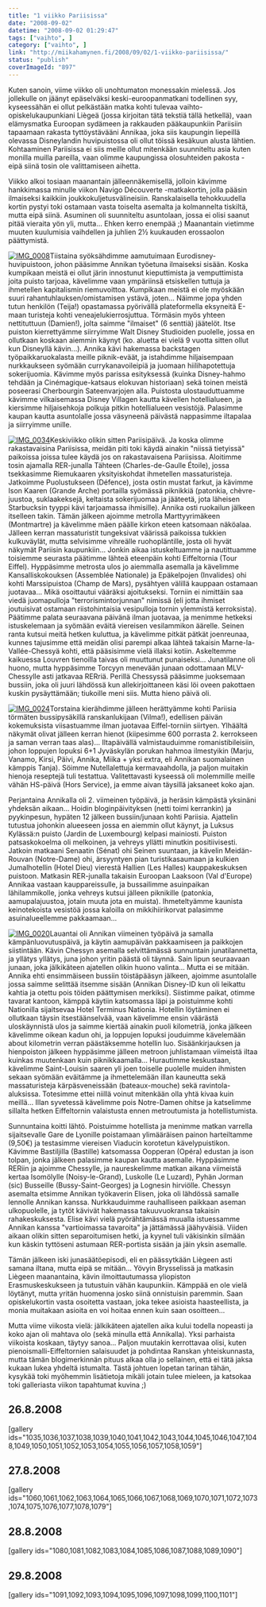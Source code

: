 ```yaml
---
title: "1 viikko Pariisissa"
date: "2008-09-02"
datetime: "2008-09-02 01:29:47"
tags: ["vaihto", ]
category: ["vaihto", ]
link: "http://miikahamynen.fi/2008/09/02/1-viikko-pariisissa/"
status: "publish"
coverImageId: "897"
---
```


Kuten sanoin, viime viikko oli unohtumaton monessakin mielessä. Jos jollekulle on jäänyt epäselväksi keski-euroopanmatkani todellinen syy, kyseessähän ei ollut pelkästään matka kohti tulevaa vaihto-opiskelukaupunkiani Liègeä (jossa kirjoitan tätä tekstiä tällä hetkellä), vaan elämysmatka Euroopan sydämeen ja rakkauden pääkaupunkiin Pariisiin tapaamaan rakasta tyttöystävääni Annikaa, joka siis kaupungin liepeillä olevassa Disneylandin huvipuistossa oli ollut töissä kesäkuun alusta lähtien. Kohtaaminen Pariisissa ei siis meille ollut mitenkään suunniteltu asia kuten monilla muilla pareilla, vaan olimme kaupungissa olosuhteiden pakosta - eipä siinä tosin ole valittamiseen aihetta.

Viikko alkoi tosiaan maanantain jälleennäkemisellä, jolloin kävimme hankkimassa minulle viikon Navigo Découverte -matkakortin, jolla pääsin ilmaiseksi kaikkiin joukkokuljetusvälineisiin. Ranskalaisella tehokkuudella kortin pystyi toki ostamaan vasta toiselta asemalta ja kolmannelta tiskiltä, mutta eipä siinä. Asuminen oli suunniteltu asuntolaan, jossa ei olisi saanut pitää vieraita yön yli, mutta... Ehken kerro enempää ;) Maanantain vietimme muuten kuulumisia vaihdellen ja juhlien 2½ kuukauden erossaolon päättymistä.

[![](http://miikahamynen.fi/wp-content/uploads/2008/09/IMG_0008-200x200.jpg "IMG_0008")](http://miikahamynen.fi/2008/09/02/1-viikko-pariisissa/img_0008/)Tiistaina syöksähdimme aamutuimaan Eurodisney-huvipuistoon, johon pääsimme Annikan työetuna ilmaiseksi sisään. Koska kumpikaan meistä ei ollut järin innostunut kieputtimista ja vemputtimista joita puisto tarjoaa, kävelimme vaan ympäriinsä etsiskellen tuttuja ja ihmetellen kapitalismin riemuvoittoa. Kumpikaan meistä ei ole myöskään suuri rahantuhlauksen/omistamisen ystävä, joten... Näimme jopa yhden tutun henkilön (Teija!) opastamassa pyörivällä plateformella eksyneitä E-maan turisteja kohti veneajelukierrosjuttua. Törmäsin myös yhteen nettituttuun (Damien!), jolta saimme "ilmaiset" (6 senttiä) jäätelöt. Itse puiston kierrettyämme siirryimme Walt Disney Studioiden puolelle, jossa en ollutkaan koskaan aiemmin käynyt (ko. aluetta ei vielä 9 vuotta sitten ollut kun Disneyllä kävin...). Annika kävi hakemassa backstagen työpaikkaruokalasta meille piknik-eväät, ja istahdimme hiljaisempaan nurkkaukseen syömään currykanavoileipiä ja juomaan hiilihapotettuja sokerijuomia. Kävimme myös parissa esityksessä (kuinka Disney-hahmo tehdään ja Cinémagique-katsaus elokuvan historiaan) sekä toinen meistä poseerasi Cherbourgin Sateenvarjojen alla. Puistosta ulostauduttuamme kävimme vilkaisemassa Disney Villagen kautta kävellen hotellialueen, ja kiersimme hiljaisehkoja polkuja pitkin hotellialueen vesistöjä. Palasimme kaupan kautta asuntolalle jossa väsyneenä päivästä nappasimme iltapalaa ja siirryimme unille.

[![](http://miikahamynen.fi/wp-content/uploads/2008/09/IMG_0034-200x200.jpg "IMG_0034")](http://miikahamynen.fi/2008/09/02/1-viikko-pariisissa/img_0034/)Keskiviikko olikin sitten Pariisipäivä. Ja koska olimme rakastavaisina Pariisissa, meidän piti toki käydä ainakin "niissä tietyissä" paikoissa joissa tulee käydä jos on rakastavaisena Pariisissa. Aloitimme tosin ajamalla RER-junalla Tähteen (Charles-de-Gaulle Étoile), jossa tsekkasimme Riemukaaren yksityiskohdat ihmetellen massaturisteja. Jatkoimme Puolustukseen (Défence), josta ostin mustat farkut, ja kävimme Ison Kaaren (Grande Arche) portailla syömässä piknikkiä (patonkia, chèvre-juustoa, suklaakeksejä, keltaista sokerijuomaa ja jääteetä, jota läheisen Starbucksin tyyppi kävi tarjoamassa ihmisille). Annika osti ruokailun jälkeen itselleen takin. Tämän jälkeen ajoimme metrolla Marttyyrimäkeen (Montmartre) ja kävelimme mäen päälle kirkon eteen katsomaan näköalaa. Jälleen kerran massaturistit tungeksivat väärissä paikoissa tukkien kulkuväylät, mutta selvisimme vihreälle ruohopläntille, josta oli hyvät näkymät Pariisin kaupunkiin... Jonkin aikaa istuskeltuamme ja nautittuamme toisiemme seurasta päätimme lähteä eteenpäin kohti Eiffeltornia (Tour Eiffel). Hyppäsimme metrosta ulos jo aiemmalla asemalla ja kävelimme Kansalliskokouksen (Assemblée Nationale) ja Epäkelpojen (Invalides) ohi kohti Marssipuistoa (Champ de Mars), pysähtyen välillä kauppaan ostamaan juotavaa... Mikä osoittautui vääräksi ajoitukseksi. Torniin ei nimittäin saa viedä juomapulloja "terrorismintorjunnan" nimissä (eli jotta ihmiset joutuisivat ostamaan riistohintaisia vesipulloja tornin ylemmistä kerroksista). Päätimme palata seuraavana päivänä ilman juotavaa, ja menimme hetkeksi istuskelemaan ja syömään eväitä viereisen vesilammikon äärelle. Seinen ranta kutsui meitä hetken kuluttua, ja kävelimme pitkät pätkät joenreunaa, kunnes tajusimme että meidän olisi parempi alkaa lähteä takaisin Marne-la-Vallée-Chessyä kohti, että pääsisimme vielä illaksi kotiin. Askeltemme kaikuessa Louvren tienoilla taivas oli muuttunut punaiseksi... Junatilanne oli huono, mutta hyppäsimme Torcyyn menevään junaan odottamaan MLV-Chessylle asti jatkavaa RERriä. Perillä Chessyssä pääsimme juoksemaan bussiin, joka oli juuri lähdössä kun allekirjoittaneen käsi löi oveen pakottaen kuskin pysäyttämään; tiukoille meni siis. Mutta hieno päivä oli.

[![](http://miikahamynen.fi/wp-content/uploads/2008/09/IMG_0024-200x200.jpg "IMG_0024")](http://miikahamynen.fi/2008/09/02/1-viikko-pariisissa/img_0024/)Torstaina kierähdimme jälleen herättyämme kohti Pariisia törmäten bussipysäkillä ranskanlukijaan (Vilma!), edellisen päivän kokemuksista viisastuamme ilman juotavaa Eiffel-torniin siirtyen. Ylhäältä näkymät olivat jälleen kerran hienot (kiipesimme 600 porrasta 2. kerrokseen ja saman verran taas alas)... Iltapäivällä valmistauduimme romanistibileisiin, johon loppujen lopuksi 6+1 Jyväskylän porukan hahmoa ilmestyikin (Marju, Vanamo, Kirsi, Päivi, Annika, Miika + yksi extra, eli Annikan suomalainen kämppis Tanja). Söimme Nutellalettuja kermavaahdolla, ja paljon muitakin hienoja reseptejä tuli testattua. Valitettavasti kyseessä oli molemmille meille vähän HS-päivä (Hors Service), ja emme aivan täysillä jaksaneet koko ajan.

Perjantaina Annikalla oli 2. viimeinen työpäivä, ja heräsin kämpästä yksinäni yhdeksän aikaan... Hoidin bloginpäivityksen (netti toimi kerrankin) ja pyykinpesun, hypäten 12 jälkeen bussiin/junaan kohti Pariisia. Ajattelin tutustua johonkin alueeseen jossa en aiemmin ollut käynyt, ja Luksus Kylässä:n puisto (Jardin de Luxembourg) kelpasi mainiosti. Puiston patsaskokoelma oli melkoinen, ja vehreys yllätti minutkin positiivisesti. Jatkoin matkaani Senaatin (Sénat) ohi Seinen suuntaan, ja kävelin Meidän-Rouvan (Notre-Dame) ohi, ärsyyntyen pian turistikasaumaan ja kulkien Jumalhotellin (Hotel Dieu) vierestä Hallien (Les Halles) kauppakeskuksen puistoon. Matkasin RER-junalla takaisin Euroopan Laaksoon (Val d'Europe) Annikaa vastaan kauppareissulle, ja bussailimme asuinpaikan lähilammikolle, jonka vehreys kutsui jälleen piknikille (patonkia, aamupalajuustoa, jotain muuta jota en muista). Ihmeteltyämme kaunista keinotekoista vesistöä jossa kaloilla on mikkihiirikorvat palasimme asuinalueellemme pakkaamaan...

[![](http://miikahamynen.fi/wp-content/uploads/2008/09/IMG_0020-200x200.jpg "IMG_0020")](http://miikahamynen.fi/2008/09/02/1-viikko-pariisissa/img_0020/)Lauantai oli Annikan viimeinen työpäivä ja samalla kämpänluovutuspäivä, ja käytin aamupäivän pakkaamiseen ja paikkojen siistintään. Kävin Chessyn asemalla selvittämässä sunnuntain junatilannetta, ja yllätys yllätys, juna johon yritin päästä oli täynnä. Sain lipun seuraavaan junaan, joka jälkikäteen ajatellen olikin huono valinta... Mutta ei se mitään. Annika ehti ensimmäiseen bussiin töistäpääsyn jälkeen, ajoimme asuntolalle jossa saimme selittää itsemme sisään (Annikan Disney-ID kun oli leikattu kahtia ja otettu pois töiden päättymisen merkiksi). Siistimme paikat, otimme tavarat kantoon, kämppä käytiin katsomassa läpi ja poistuimme kohti Nationilla sijaitsevaa Hotel Terminus Nationia. Hotellin löytäminen ei ollutkaan täysin itsestäänselvää, vaan kävelimme ensin väärästä uloskäynnistä ulos ja saimme kiertää ainakin puoli kilometriä, jonka jälkeen kävelimme oikean kadun ohi, ja loppujen lopuksi jouduimme kävelemään about kilometrin verran päästäksemme hotellin luo. Sisäänkirjauksen ja hienpoiston jälkeen hyppäsimme jälleen metroon juhlistamaan viimeistä iltaa kuinkas muutenkaan kuin piknikkaamalla... Hurautimme keskustaan, kävelimme Saint-Louisin saaren yli joen toiselle puolelle muiden ihmisten sekaan syömään eväitämme ja ihmettelemään illan kauneutta sekä massaturisteja kärpäsveneissään (bateaux-mouche) sekä ravintola-aluksissa. Totesimme ettei niillä voinut mitenkään olla yhtä kivaa kuin meillä... Illan syvetessä kävelimme pois Notre-Damen ohitse ja katselimme sillalta hetken Eiffeltornin valaistusta ennen metroutumista ja hotellistumista.

Sunnuntaina koitti lähtö. Poistuimme hotellista ja menimme matkan varrella sijaitsevalle Gare de Lyonille poistamaan ylimääräisen painon harteiltamme (9,50€) ja testasimme viereisen Viaducin korotetun kävelypuistikon. Kävimme Bastiljilla (Bastille) katsomassa Oopperan (Opéra) edustan ja ison tolpan, jonka jälkeen palasimme kaupan kautta asemalle. Hyppäsimme RERiin ja ajoimme Chessylle, ja naureskelimme matkan aikana viimeistä kertaa Isomölylle (Noisy-le-Grand), Luskolle (Le Luzard), Pyhän Jorman (sic) Busseille (Bussy-Saint-Georges) ja Lognesin hirviölle. Chessyn asemalta etsimme Annikan työkaverin Elisen, joka oli lähdössä samalle lennolle Annikan kanssa. Nurkkauduimme rauhalliseen paikkaan aseman ulkopuolelle, ja tytöt kävivät hakemassa takuuvuokransa takaisin rahakeskuksesta. Elise kävi vielä pyörähtämässä muualla istuessamme Annikan kanssa "vartioimassa tavaroita" ja jättämässä jäähyväisiä. Viiden aikaan olikin sitten separoitumisen hetki, ja kyynel tuli väkisinkin silmään kun käskin tyttöseni astumaan RER-portista sisään ja jäin yksin asemalle.

Tämän jälkeen iski junasäätöepisodi, eli en päässytkään Liègeen asti samana iltana, mutta eipä se mitään... Yövyin Brysselissä ja matkasin Liègeen maanantaina, kävin ilmoittautumassa yliopiston Erasmuskeskukseen ja tutustuin vähän kaupunkiin. Kämppää en ole vielä löytänyt, mutta yritän huomenna josko siinä onnistuisin paremmin. Saan opiskelukortin vasta osoitetta vastaan, joka tekee asioista haasteellista, ja monia muitakaan asioita en voi hoitaa ennen kuin saan osoitteen...

Mutta viime viikosta vielä: jälkikäteen ajatellen aika kului todella nopeasti ja koko ajan oli mahtava olo (sekä minulla että Annikalla). Yksi parhaista viikoista koskaan, täytyy sanoa... Paljon muutakin kerrottavaa olisi, kuten pienoismalli-Eiffeltornien salaisuudet ja pohdintaa Ranskan yhteiskunnasta, mutta tämän blogimerkinnän pituus alkaa olla jo sellainen, että ei tätä jaksa kukaan lukea yhdeltä istumalta. Tästä johtuen lopetan tarinan tähän, kysykää toki myöhemmin lisätietoja mikäli jotain tulee mieleen, ja katsokaa toki galleriasta viikon tapahtumat kuvina ;)

## 26.8.2008

\[gallery ids="1035,1036,1037,1038,1039,1040,1041,1042,1043,1044,1045,1046,1047,1048,1049,1050,1051,1052,1053,1054,1055,1056,1057,1058,1059"\]

## 27.8.2008

\[gallery ids="1060,1061,1062,1063,1064,1065,1066,1067,1068,1069,1070,1071,1072,1073,1074,1075,1076,1077,1078,1079"\]

## 28.8.2008

\[gallery ids="1080,1081,1082,1083,1084,1085,1086,1087,1088,1089,1090"\]

## 29.8.2008

\[gallery ids="1091,1092,1093,1094,1095,1096,1097,1098,1099,1100,1101"\]
